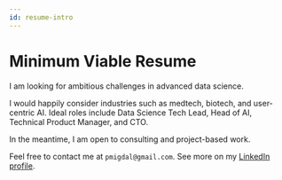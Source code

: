 ```yaml
---
id: resume-intro
---
```


# Minimum Viable Resume

I am looking for ambitious challenges in advanced data science.

I would happily consider industries such as medtech, biotech, and user-centric AI. Ideal roles include Data Science Tech Lead, Head of AI, Technical Product Manager, and CTO.

In the meantime, I am open to consulting and project-based work.

Feel free to contact me at `pmigdal@gmail.com`.
See more on my [LinkedIn profile](https://www.linkedin.com/in/piotrmigdal/).
